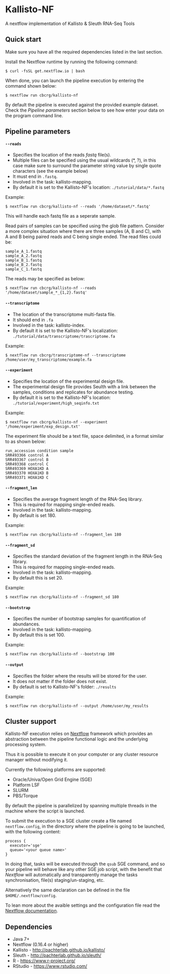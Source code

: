 # Kallisto-NF

A nextflow implementation of Kallisto & Sleuth RNA-Seq Tools


## Quick start 

Make sure you have all the required dependencies listed in the last section.

Install the Nextflow runtime by running the following command:

    $ curl -fsSL get.nextflow.io | bash


When done, you can launch the pipeline execution by entering the command shown below:

    $ nextflow run cbcrg/kallisto-nf
    

By default the pipeline is executed against the provided example dataset. 
Check the *Pipeline parameters*  section below to see how enter your data on the program 
command line.     
    


## Pipeline parameters

#### `--reads` 
   
* Specifies the location of the reads *fastq* file(s).
* Multiple files can be specified using the usual wildcards (*, ?), in this case make sure to surround the parameter string
  value by single quote characters (see the example below)
* It must end in `.fastq`.
* Involved in the task: kallisto-mapping.
* By default it is set to the Kallisto-NF's location: `./tutorial/data/*.fastq`

Example: 

    $ nextflow run cbcrg/kallisto-nf --reads '/home/dataset/*.fastq'

This will handle each fastq file as a seperate sample.

Read pairs of samples can be specified using the glob file pattern. Consider a more complex situation where there are three samples (A, B and C), with A and B being paired reads and C being single ended. The read files could be:
    
    sample_A_1.fastq
    sample_A_2.fastq
    sample_B_1.fastq
    sample_B_2.fastq 
    sample_C_1.fastq

The reads may be specified as below:

    $ nextflow run cbcrg/kallisto-nf --reads '/home/dataset/sample_*_{1,2}.fastq'    

  
#### `--transcriptome`

* The location of the transcriptome multi-fasta file.
* It should end in `.fa`
* Involved in the task: kallisto-index.
* By default it is set to the Kallisto-NF's localization: `./tutorial/data/transcriptome/trascriptome.fa`

Example:

    $ nextflow run cbcrg/transcriptome-nf --transcriptome /home/user/my_transcriptome/example.fa


#### `--experiment`

* Specifies the location of the experimental design file.
* The experimental design file provides Seulth with a link between the samples, conditions and replicates for abundance testing. 
* By default it is set to the Kallisto-NF's location: `./tutorial/experiment/high_seqinfo.txt`

Example: 

    $ nextflow run cbcrg/kallisto-nf --experiment '/home/experiment/exp_design.txt'

The experiment file should be a text file, space delimited, in a format similar to as shown below:

    run_accession condition sample
    SRR493366 control A
    SRR493367 control B
    SRR493368 control C
    SRR493369 HOXA1KD A
    SRR493370 HOXA1KD B
    SRR493371 HOXA1KD C


#### `--fragment_len`

* Specifies the average fragment length of the RNA-Seq library.
* This is required for mapping single-ended reads.
* Involved in the task: kallisto-mapping.
* By default is set 180. 

Example: 

    $ nextflow run cbcrg/kallisto-nf --fragment_len 180


#### `--fragment_sd`

* Specifies the standard deviation of the fragment length in the RNA-Seq library.
* This is required for mapping single-ended reads.
* Involved in the task: kallisto-mapping.
* By default this is set 20.  

Example: 

    $ nextflow run cbcrg/kallisto-nf --fragment_sd 180


#### `--bootstrap` 

* Specifies the number of bootstrap samples for quantification of abundances.
* Involved in the task: kallisto-mapping.
* By default this is set 100. 

Example: 

    $ nextflow run cbcrg/kallisto-nf --bootstrap 100


#### `--output` 
   
* Specifies the folder where the results will be stored for the user.  
* It does not matter if the folder does not exist.
* By default is set to Kallisto-NF's folder: `./results` 

Example: 

    $ nextflow run cbcrg/kallisto-nf --output /home/user/my_results 
  


## Cluster support

Kallisto-NF execution relies on [Nextflow](http://www.nextflow.io) framework which provides an 
abstraction between the pipeline functional logic and the underlying processing system.

Thus it is possible to execute it on your computer or any cluster resource
manager without modifying it.

Currently the following platforms are supported:

  + Oracle/Univa/Open Grid Engine (SGE)
  + Platform LSF
  + SLURM
  + PBS/Torque


By default the pipeline is parallelized by spanning multiple threads in the machine where the script is launched.

To submit the execution to a SGE cluster create a file named `nextflow.config`, in the directory
where the pipeline is going to be launched, with the following content:

    process {
      executor='sge'
      queue='<your queue name>'
    }

In doing that, tasks will be executed through the `qsub` SGE command, and so your pipeline will behave like any
other SGE job script, with the benefit that *Nextflow* will automatically and transparently manage the tasks
synchronisation, file(s) staging/un-staging, etc.

Alternatively the same declaration can be defined in the file `$HOME/.nextflow/config`.

To lean more about the avaible settings and the configuration file read the 
[Nextflow documentation](http://www.nextflow.io/docs/latest/config.html).
  
  
Dependencies 
------------

 * Java 7+ 
 * Nextflow (0.16.4 or higher)
 * Kallisto - http://pachterlab.github.io/kallisto/
 * Sleuth - http://pachterlab.github.io/sleuth/
 * R - https://www.r-project.org/
 * RStudio - https://www.rstudio.com/ 
